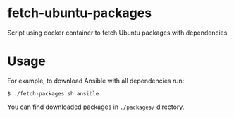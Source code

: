 # fetch-ubuntu-packages
Script using docker container to fetch Ubuntu packages with dependencies

# Usage
For example, to download Ansible with all dependencies run:

    $ ./fetch-packages.sh ansible
    
You can find downloaded packages in `./packages/` directory. 
